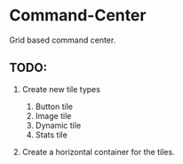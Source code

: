 # Command-Center

Grid based command center.

## TODO:
1. Create new tile types
    1. Button tile
    1. Image tile
    1. Dynamic tile
    1. Stats tile

1. Create a horizontal container for the tiles.